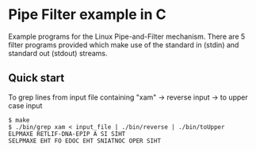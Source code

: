 # Pipe Filter example in C
Example programs for the Linux Pipe-and-Filter mechanism. 
There are 5 filter programs provided which make use of the standard in (stdin) and standard out (stdout) streams.

## Quick start
To grep lines from input file containing "xam" -> reverse input -> to upper case input
``` Console
$ make
$ ./bin/grep xam < input_file | ./bin/reverse | ./bin/toUpper
ELPMAXE RETLIF-DNA-EPIP A SI SIHT
SELPMAXE EHT FO EDOC EHT SNIATNOC OPER SIHT
```
